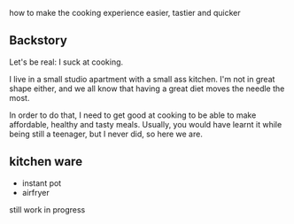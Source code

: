 how to make the cooking experience easier, tastier and quicker

## Backstory

Let's be real: I suck at cooking.

I live in a small studio apartment with a small ass kitchen.
I'm not in great shape either, and we all know that having a great diet moves the needle the most. 

In order to do that, I need to get good at cooking to be able to make affordable, healthy and tasty meals. Usually, you would have learnt it while being still a teenager, but I never did, so here we are.

## kitchen ware

- instant pot
- airfryer

still work in progress